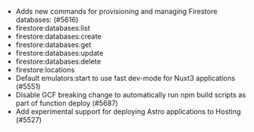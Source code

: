 - Adds new commands for provisioning and managing Firestore databases: (#5616)
- firestore:databases:list
- firestore:databases:create
- firestore:databases:get
- firestore:databases:update
- firestore:databases:delete
- firestore:locations
- Default emulators:start to use fast dev-mode for Nuxt3 applications (#5551)
- Disable GCF breaking change to automatically run npm build scripts as part of function deploy (#5687)
- Add experimental support for deploying Astro applications to Hosting (#5527)
